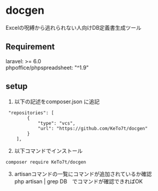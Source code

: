 # docgen
Excelの呪縛から逃れられない人向けDB定義書生成ツール

## Requirement

laravel: >= 6.0  
phpoffice/phpspreadsheet: "^1.9"


## setup
1) 以下の記述をcomposer.json に追記
```
 "repositories": [
        {
            "type": "vcs",
            "url": "https://github.com/KeTo7t/docgen"
        }
    ],

 ```
 
2) 以下コマンドでインストール
```
composer require KeTo7t/docgen
```
3) artisanコマンドの一覧にコマンドが追加されているか確認  
php artisan | grep DB　でコマンドが確認できればOK



